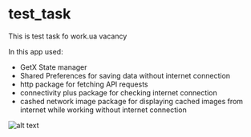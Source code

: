 # test_task

This is test task fo work.ua vacancy


In this app used:
- GetX State manager
- Shared Preferences for saving data without internet connection
- http package for fetching API requests
- connectivity plus package for checking internet connection
- cashed network image package for displaying cached images from internet while working without internet connection

![alt text](https://github.com/Akimskate/test/tree/main/lib/github_media/test_task.gif)